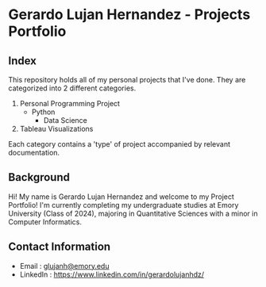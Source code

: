 # Gerardo Lujan Hernandez - Projects Portfolio

## Index

This repository holds all of my personal projects that I've done. They are categorized into 2 different categories.

  1. Personal Programming Project
     - Python
       - Data Science
  2. Tableau Visualizations

Each category contains a 'type' of project accompanied by relevant documentation.

## Background

Hi! My name is Gerardo Lujan Hernandez and welcome to my Project Portfolio! I'm currently completing my undergraduate studies at Emory University (Class of 2024), majoring in Quantitative Sciences with a minor in Computer Informatics. 

## Contact Information

- Email : glujanh@emory.edu
- LinkedIn : https://www.linkedin.com/in/gerardolujanhdz/

